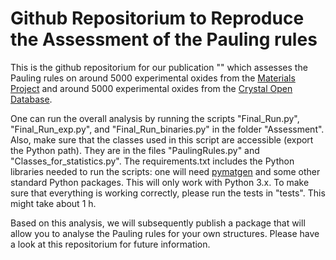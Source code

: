 # Github Repositorium to Reproduce the Assessment of the Pauling rules

This is the github repositorium for our publication "" which assesses the Pauling rules on around 5000 experimental oxides from the [Materials Project](http://materialsproject.org/) and around 5000 experimental oxides from the [Crystal Open Database](http://www.crystallography.net/cod/). 

One can run the overall analysis by running the scripts "Final_Run.py", "Final_Run_exp.py", and "Final_Run_binaries.py" in the folder "Assessment". Also, make sure that the classes used in this script are accessible (export the Python path). They are in the files "PaulingRules.py" and "Classes_for_statistics.py". The requirements.txt includes the Python libraries needed to run the scripts: one will need [pymatgen](http://pymatgen.org/) and some other standard Python packages. This will only work with Python 3.x. To make sure that everything is working correctly, please run the tests in "tests". This might take about 1 h.

Based on this analysis, we will subsequently publish a package that will allow you to analyse the Pauling rules for your own structures. Please have a look at this repositorium for future information.
